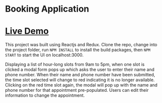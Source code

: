 # Booking Application

# [Live Demo](http://www.gearshakedown.net/)

This project was built using Reactjs and Redux.  Clone the repo, change into the project folder, run `NPM INSTALL` to install the build packages, then `NPM START` to start the UI on localhost:3000.

Displaying a list of hour-long slots from 9am to 5pm, when one slot is clicked a modal form pops up which asks the user to enter their name and phone number.  When their name and phone number have been submitted, the time slot selected will change to red indicating it is no longer available.  Clicking on the red time slot again, the modal will pop up with the name and phone number for that appointment pre-populated.  Users can edit their information to change the appointment.
